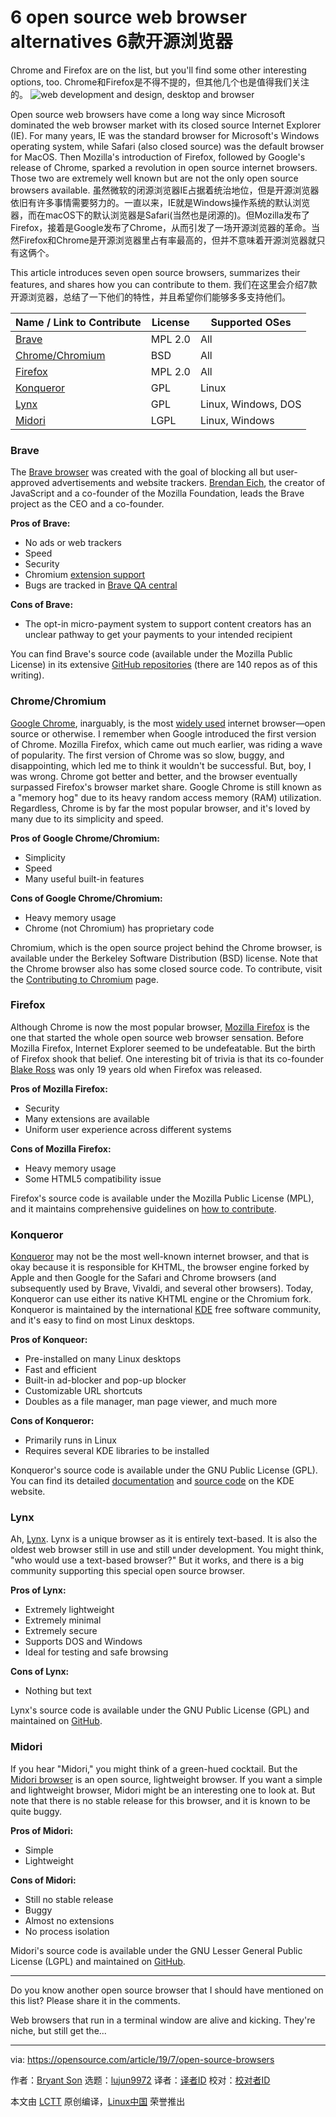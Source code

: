 [#]: collector: (lujun9972)
[#]: translator: (zmaster-zhang)
[#]: reviewer: ( )
[#]: publisher: ( )
[#]: url: ( )
[#]: subject: (6 open source web browser alternatives)
[#]: via: (https://opensource.com/article/19/7/open-source-browsers)
[#]: author: (Bryant Son https://opensource.com/users/brson/users/lauren-pritchett/users/scottnesbitt)

6 open source web browser alternatives
6款开源浏览器
======
Chrome and Firefox are on the list, but you'll find some other
interesting options, too.
Chrome和Firefox是不得不提的，但其他几个也是值得我们关注的。
![web development and design, desktop and browser][1]

Open source web browsers have come a long way since Microsoft dominated the web browser market with its closed source Internet Explorer (IE). For many years, IE was the standard browser for Microsoft's Windows operating system, while Safari (also closed source) was the default browser for MacOS. Then Mozilla's introduction of Firefox, followed by Google's release of Chrome, sparked a revolution in open source internet browsers. Those two are extremely well known but are not the only open source browsers available.
虽然微软的闭源浏览器IE占据着统治地位，但是开源浏览器依旧有许多事情需要努力的。一直以来，IE就是Windows操作系统的默认浏览器，而在macOS下的默认浏览器是Safari(当然也是闭源的)。但Mozilla发布了Firefox，接着是Google发布了Chrome，从而引发了一场开源浏览器的革命。当然Firefox和Chrome是开源浏览器里占有率最高的，但并不意味着开源浏览器就只有这俩个。

This article introduces seven open source browsers, summarizes their features, and shares how you can contribute to them.
我们在这里会介绍7款开源浏览器，总结了一下他们的特性，并且希望你们能够多多支持他们。

Name / Link to Contribute | License | Supported OSes
---|---|---
[Brave][2] | MPL 2.0 | All
[Chrome/Chromium][3] | BSD | All
[Firefox][4] | MPL 2.0 | All
[Konqueror][5] | GPL | Linux
[Lynx][6] | GPL | Linux, Windows, DOS
[Midori][7] | LGPL | Linux, Windows

### Brave

The [Brave browser][8] was created with the goal of blocking all but user-approved advertisements and website trackers. [Brendan Eich][9], the creator of JavaScript and a co-founder of the Mozilla Foundation, leads the Brave project as the CEO and a co-founder.

**Pros of Brave:**

  * No ads or web trackers
  * Speed
  * Security
  * Chromium [extension support][10]
  * Bugs are tracked in [Brave QA central][11]



**Cons of Brave:**

  * The opt-in micro-payment system to support content creators has an unclear pathway to get your payments to your intended recipient



You can find Brave's source code (available under the Mozilla Public License) in its extensive [GitHub repositories][2] (there are 140 repos as of this writing).

### Chrome/Chromium

[Google Chrome][12], inarguably, is the most [widely used][13] internet browser—open source or otherwise. I remember when Google introduced the first version of Chrome. Mozilla Firefox, which came out much earlier, was riding a wave of popularity. The first version of Chrome was so slow, buggy, and disappointing, which led me to think it wouldn't be successful. But, boy, I was wrong. Chrome got better and better, and the browser eventually surpassed Firefox's browser market share. Google Chrome is still known as a "memory hog" due to its heavy random access memory (RAM) utilization. Regardless, Chrome is by far the most popular browser, and it's loved by many due to its simplicity and speed.

**Pros of Google Chrome/Chromium:**

  * Simplicity
  * Speed
  * Many useful built-in features



**Cons of Google Chrome/Chromium:**

  * Heavy memory usage
  * Chrome (not Chromium) has proprietary code



Chromium, which is the open source project behind the Chrome browser, is available under the Berkeley Software Distribution (BSD) license. Note that the Chrome browser also has some closed source code. To contribute, visit the [Contributing to Chromium][14] page.

### Firefox

Although Chrome is now the most popular browser, [Mozilla Firefox][15] is the one that started the whole open source web browser sensation. Before Mozilla Firefox, Internet Explorer seemed to be undefeatable. But the birth of Firefox shook that belief. One interesting bit of trivia is that its co-founder [Blake Ross][16] was only 19 years old when Firefox was released.

**Pros of Mozilla Firefox:**

  * Security
  * Many extensions are available
  * Uniform user experience across different systems



**Cons of Mozilla Firefox:**

  * Heavy memory usage
  * Some HTML5 compatibility issue



Firefox's source code is available under the Mozilla Public License (MPL), and it maintains comprehensive guidelines on [how to contribute][4].

### Konqueror

[Konqueror][17] may not be the most well-known internet browser, and that is okay because it is responsible for KHTML, the browser engine forked by Apple and then Google for the Safari and Chrome browsers (and subsequently used by Brave, Vivaldi, and several other browsers). Today, Konqueror can use either its native KHTML engine or the Chromium fork. Konqueror is maintained by the international [KDE][18] free software community, and it's easy to find on most Linux desktops.

**Pros of Konqueor:**

  * Pre-installed on many Linux desktops
  * Fast and efficient
  * Built-in ad-blocker and pop-up blocker
  * Customizable URL shortcuts
  * Doubles as a file manager, man page viewer, and much more



**Cons of Konqueror:**

  * Primarily runs in Linux
  * Requires several KDE libraries to be installed



Konqueror's source code is available under the GNU Public License (GPL). You can find its detailed [documentation][19] and [source code][5] on the KDE website.

### Lynx

Ah, [Lynx][20]. Lynx is a unique browser as it is entirely text-based. It is also the oldest web browser still in use and still under development. You might think, "who would use a text-based browser?" But it works, and there is a big community supporting this special open source browser.

**Pros of Lynx:**

  * Extremely lightweight
  * Extremely minimal
  * Extremely secure
  * Supports DOS and Windows
  * Ideal for testing and safe browsing



**Cons of Lynx:**

  * Nothing but text



Lynx's source code is available under the GNU Public License (GPL) and maintained on [GitHub][6].

### Midori

If you hear "Midori," you might think of a green-hued cocktail. But the [Midori browser][21] is an open source, lightweight browser. If you want a simple and lightweight browser, Midori might be an interesting one to look at. But note that there is no stable release for this browser, and it is known to be quite buggy.

**Pros of Midori:**

  * Simple
  * Lightweight



**Cons of Midori:**

  * Still no stable release
  * Buggy
  * Almost no extensions
  * No process isolation



Midori's source code is available under the GNU Lesser General Public License (LGPL) and maintained on [GitHub][7].

* * *

Do you know another open source browser that I should have mentioned on this list? Please share it in the comments.

Web browsers that run in a terminal window are alive and kicking. They're niche, but still get the...

--------------------------------------------------------------------------------

via: https://opensource.com/article/19/7/open-source-browsers

作者：[Bryant Son][a]
选题：[lujun9972][b]
译者：[译者ID](https://github.com/译者ID)
校对：[校对者ID](https://github.com/校对者ID)

本文由 [LCTT](https://github.com/LCTT/TranslateProject) 原创编译，[Linux中国](https://linux.cn/) 荣誉推出

[a]: https://opensource.com/users/brson/users/lauren-pritchett/users/scottnesbitt
[b]: https://github.com/lujun9972
[1]: https://opensource.com/sites/default/files/styles/image-full-size/public/lead-images/web_browser_desktop_devlopment_design_system_computer.jpg?itok=pfqRrJgh (web development and design, desktop and browser)
[2]: https://github.com/brave
[3]: https://www.chromium.org/Home
[4]: https://developer.mozilla.org/en-US/docs/Mozilla/Developer_guide/Introduction
[5]: https://kde.org/applications/internet/org.kde.konqueror/development
[6]: https://github.com/kurtchen/Lynx
[7]: https://github.com/midori-browser/core
[8]: https://brave.com
[9]: https://en.wikipedia.org/wiki/Brendan_Eich
[10]: https://support.brave.com/hc/en-us/articles/360017909112-How-can-I-add-extensions-to-Brave-
[11]: https://community.brave.com/c/legacy/qa
[12]: https://www.google.com/chrome/
[13]: https://www.statista.com/statistics/544400/market-share-of-internet-browsers-desktop/
[14]: https://chromium.googlesource.com/chromium/src/+/master/docs/contributing.md
[15]: https://www.mozilla.org/firefox/
[16]: https://en.wikipedia.org/wiki/Blake_Ross
[17]: https://kde.org/applications/internet/org.kde.konqueror
[18]: https://kde.org
[19]: https://docs.kde.org/stable5/en/applications/konqueror/index.html
[20]: http://lynx.browser.org/
[21]: https://www.midori-browser.org/
